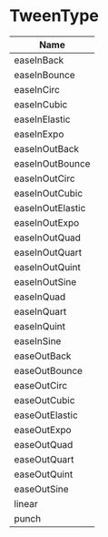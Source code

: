 # TweenType
| Name |
| ---- |
| easeInBack |
| easeInBounce |
| easeInCirc |
| easeInCubic |
| easeInElastic |
| easeInExpo |
| easeInOutBack |
| easeInOutBounce |
| easeInOutCirc |
| easeInOutCubic |
| easeInOutElastic |
| easeInOutExpo |
| easeInOutQuad |
| easeInOutQuart |
| easeInOutQuint |
| easeInOutSine |
| easeInQuad |
| easeInQuart |
| easeInQuint |
| easeInSine |
| easeOutBack |
| easeOutBounce |
| easeOutCirc |
| easeOutCubic |
| easeOutElastic |
| easeOutExpo |
| easeOutQuad |
| easeOutQuart |
| easeOutQuint |
| easeOutSine |
| linear |
| punch |
